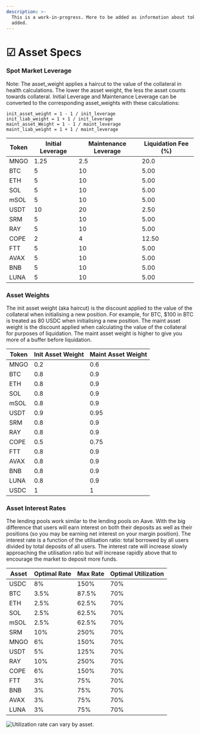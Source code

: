 ```yaml
---
description: >-
  This is a work-in-progress. More to be added as information about tokens is
  added.
---
```


# ☑ Asset Specs

### Spot Market Leverage

Note: The asset\_weight applies a haircut to the value of the collateral in health calculations. The lower the asset weight, the less the asset counts towards collateral. Initial Leverage and Maintenance Leverage can be converted to the corresponding asset\_weights with these calculations:

```
init_asset_weight = 1 - 1 / init_leverage
init_liab_weight = 1 + 1 / init_leverage
maint_asset_Weight = 1 - 1 / maint_leverage
maint_liab_weight = 1 + 1 / maint_leverage
```

| Token | Initial Leverage | Maintenance Leverage | Liquidation Fee (%) |
| ----- | ---------------- | -------------------- | ------------------- |
| MNGO  | 1.25             | 2.5                  | 20.0                |
| BTC   | 5                | 10                   | 5.00                |
| ETH   | 5                | 10                   | 5.00                |
| SOL   | 5                | 10                   | 5.00                |
| mSOL  | 5                | 10                   | 5.00                |
| USDT  | 10               | 20                   | 2.50                |
| SRM   | 5                | 10                   | 5.00                |
| RAY   | 5                | 10                   | 5.00                |
| COPE  | 2                | 4                    | 12.50               |
| FTT   | 5                | 10                   | 5.00                |
| AVAX  | 5                | 10                   | 5.00                |
| BNB   | 5                | 10                   | 5.00                |
| LUNA  | 5                | 10                   | 5.00                |

### Asset Weights

The init asset weight (aka haircut) is the discount applied to the value of the collateral when initialising a new position. For example, for BTC, $100 in BTC is treated as 80 USDC when initialising a new position. The maint asset weight is the discount applied when calculating the value of the collateral for purposes of liquidation. The maint asset weight is higher to give you more of a buffer before liquidation.

| Token | Init Asset Weight | Maint Asset Weight |
| ----- | ----------------- | ------------------ |
| MNGO  | 0.2               | 0.6                |
| BTC   | 0.8               | 0.9                |
| ETH   | 0.8               | 0.9                |
| SOL   | 0.8               | 0.9                |
| mSOL  | 0.8               | 0.9                |
| USDT  | 0.9               | 0.95               |
| SRM   | 0.8               | 0.9                |
| RAY   | 0.8               | 0.9                |
| COPE  | 0.5               | 0.75               |
| FTT   | 0.8               | 0.9                |
| AVAX  | 0.8               | 0.9                |
| BNB   | 0.8               | 0.9                |
| LUNA  | 0.8               | 0.9                |
| USDC  | 1                 | 1                  |

### Asset Interest Rates

The lending pools work similar to the lending pools on Aave. With the big difference that users will earn interest on both their deposits as well as their positions (so you may be earning net interest on your margin position). The interest rate is a function of the utilisation ratio: total borrowed by all users divided by total deposits of all users. The interest rate will increase slowly approaching the utilisation ratio but will increase rapidly above that to encourage the market to deposit more funds.

| Asset | Optimal Rate | Max Rate | Optimal Utilization |
| ----- | ------------ | -------- | ------------------- |
| USDC  | 8%           | 150%     | 70%                 |
| BTC   | 3.5%         | 87.5%    | 70%                 |
| ETH   | 2.5%         | 62.5%    | 70%                 |
| SOL   | 2.5%         | 62.5%    | 70%                 |
| mSOL  | 2.5%         | 62.5%    | 70%                 |
| SRM   | 10%          | 250%     | 70%                 |
| MNGO  | 6%           | 150%     | 70%                 |
| USDT  | 5%           | 125%     | 70%                 |
| RAY   | 10%          | 250%     | 70%                 |
| COPE  | 6%           | 150%     | 70%                 |
| FTT   | 3%           | 75%      | 70%                 |
| BNB   | 3%           | 75%      | 70%                 |
| AVAX  | 3%           | 75%      | 70%                 |
| LUNA  | 3%           | 75%      | 70%                 |

![Utilization rate can vary by asset.](../.gitbook/assets/Untitled.png)
